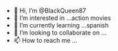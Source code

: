 - 👋 Hi, I’m @BlackQueen87
- 👀 I’m interested in ...action movies
- 🌱 I’m currently learning ...spanish
- 💞️ I’m looking to collaborate on ...
- 📫 How to reach me ...

<!---
BlackQueen87/BlackQueen87 is a ✨ special ✨ repository because its `README.md` (this file) appears on your GitHub profile.
You can click the Preview link to take a look at your changes.
--->
